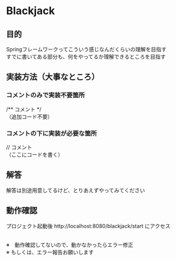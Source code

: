 # Blackjack

## 目的
Springフレームワークってこういう感じなんだくらいの理解を目指す<br>
すでに書いてある部分も、何をやってるか理解できるところを目指す

## 実装方法（大事なところ）
### コメントのみで実装不要箇所
/** コメント */<br>
（追加コード不要）

### コメントの下に実装が必要な箇所
// コメント<br>
（ここにコードを書く）

## 解答
解答は別途用意してるけど、とりあえずやってみてください

## 動作確認
プロジェクト起動後
http://localhost:8080/blackjack/start にアクセス<br><br>

※　動作確認してないので、動かなかったらエラー修正<br>
※ もしくは、エラー報告お願いします

